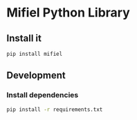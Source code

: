 # Mifiel Python Library

## Install it

```bash
pip install mifiel
```

## Development

### Install dependencies

```bash
pip install -r requirements.txt
```
